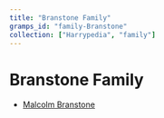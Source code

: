 ```yaml
---
title: "Branstone Family"
gramps_id: "family-Branstone"
collection: ["Harrypedia", "family"]
---
```


# Branstone Family

- [Malcolm Branstone](/Harrypedia/people/Branstone/Malcolm/)
